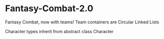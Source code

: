 # Fantasy-Combat-2.0
Fantasy Combat, now with teams! Team containers are Circular Linked Lists

Character types inherit from abstract class Character
